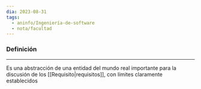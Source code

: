 ```yaml
---
dia: 2023-08-31
tags:
  - aninfo/Ingeniería-de-software
  - nota/facultad
---
```

### Definición
---
Es una abstracción de una entidad del mundo real importante para la discusión de los [[Requisito|requisitos]], con límites claramente establecidos
